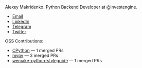 Alexey Makridenko. Python Backend Developer at @investengine.

<ul>
  <li><a href="mailto:alexey.makridenko@gmail.com">Email</a></li>
  <li><a href="https://www.linkedin.com/in/makridenko">LinkedIn</a></li>
  <li><a href="https://t.me/makridenko_blog">Telegram</a></li>
  <li><a href="https://x.com/makridenko_a">Twitter</a></li>
</ul>

OSS Contributions:
- [CPython](https://github.com/python/cpython/pulls?q=is%3Apr+author%3Amakridenko) — 1 merged PRs
- [mypy](https://github.com/python/mypy/pulls?q=is%3Apr+author%3Amakridenko) — 3 merged PRs
- [wemake-python-styleguide](https://github.com/wemake-services/wemake-python-styleguide/pulls?q=is%3Apr+author%3Amakridenko) — 1 merged PRs

